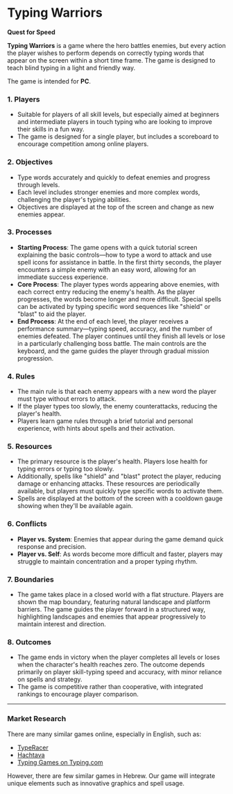 
# Typing Warriors  
**Quest for Speed**

**Typing Warriors** is a game where the hero battles enemies, but every action the player wishes to perform depends on correctly typing words that appear on the screen within a short time frame. The game is designed to teach blind typing in a light and friendly way.

The game is intended for **PC**.

### 1. Players
- Suitable for players of all skill levels, but especially aimed at beginners and intermediate players in touch typing who are looking to improve their skills in a fun way.
- The game is designed for a single player, but includes a scoreboard to encourage competition among online players.

### 2. Objectives
- Type words accurately and quickly to defeat enemies and progress through levels.
- Each level includes stronger enemies and more complex words, challenging the player's typing abilities.
- Objectives are displayed at the top of the screen and change as new enemies appear.

### 3. Processes
- **Starting Process**: The game opens with a quick tutorial screen explaining the basic controls—how to type a word to attack and use spell icons for assistance in battle. In the first thirty seconds, the player encounters a simple enemy with an easy word, allowing for an immediate success experience.
- **Core Process**: The player types words appearing above enemies, with each correct entry reducing the enemy's health. As the player progresses, the words become longer and more difficult. Special spells can be activated by typing specific word sequences like "shield" or "blast" to aid the player.
- **End Process**: At the end of each level, the player receives a performance summary—typing speed, accuracy, and the number of enemies defeated. The player continues until they finish all levels or lose in a particularly challenging boss battle. The main controls are the keyboard, and the game guides the player through gradual mission progression.

### 4. Rules
- The main rule is that each enemy appears with a new word the player must type without errors to attack.
- If the player types too slowly, the enemy counterattacks, reducing the player's health.
- Players learn game rules through a brief tutorial and personal experience, with hints about spells and their activation.

### 5. Resources
- The primary resource is the player's health. Players lose health for typing errors or typing too slowly.
- Additionally, spells like "shield" and "blast" protect the player, reducing damage or enhancing attacks. These resources are periodically available, but players must quickly type specific words to activate them.
- Spells are displayed at the bottom of the screen with a cooldown gauge showing when they'll be available again.

### 6. Conflicts
- **Player vs. System**: Enemies that appear during the game demand quick response and precision.
- **Player vs. Self**: As words become more difficult and faster, players may struggle to maintain concentration and a proper typing rhythm.

### 7. Boundaries
- The game takes place in a closed world with a flat structure. Players are shown the map boundary, featuring natural landscape and platform barriers. The game guides the player forward in a structured way, highlighting landscapes and enemies that appear progressively to maintain interest and direction.

### 8. Outcomes
- The game ends in victory when the player completes all levels or loses when the character's health reaches zero. The outcome depends primarily on player skill-typing speed and accuracy, with minor reliance on spells and strategy.
- The game is competitive rather than cooperative, with integrated rankings to encourage player comparison.

---

### Market Research

There are many similar games online, especially in English, such as:
- [TypeRacer](https://play.typeracer.com/)
- [Hachtava](https://www.hachtava.co.il/typing-heb.html)
- [Typing Games on Typing.com](https://www.typing.com/student/games)

However, there are few similar games in Hebrew. Our game will integrate unique elements such as innovative graphics and spell usage.
